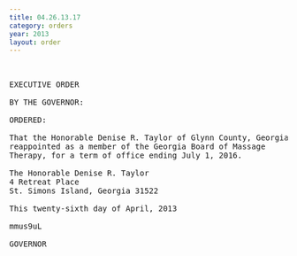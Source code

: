 ```yaml
---
title: 04.26.13.17
category: orders
year: 2013
layout: order
---
```


<pre> 

EXECUTIVE ORDER

BY THE GOVERNOR:

ORDERED:

That the Honorable Denise R. Taylor of Glynn County, Georgia, is
reappointed as a member of the Georgia Board of Massage
Therapy, for a term of office ending July 1, 2016.

The Honorable Denise R. Taylor
4 Retreat Place
St. Simons Island, Georgia 31522

This twenty-sixth day of April, 2013

mmus9uL

GOVERNOR

</pre>
